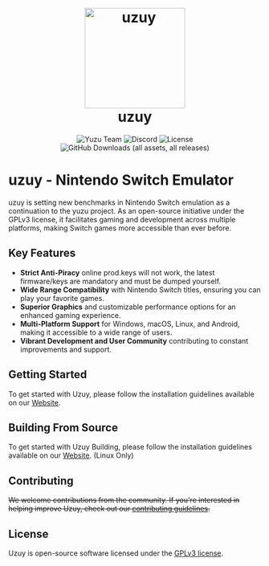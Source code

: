 <h1 align="center">
  <br>
  <a href="https://uzuy-emu.org/"><img src="https://i.imgur.com/Hkp3zUc.png" alt="uzuy" width="200"></a>
  <br>
  <b>uzuy</b>
  <br>
</h1>

<p align="center">
  <img alt="Yuzu Team" src="https://img.shields.io/badge/Credits-Yuzu-gold">
  <img alt="Discord" src="https://img.shields.io/discord/1215190304588566559"-blue>
  <img alt="License" src="https://img.shields.io/github/license/uzuy-emu/uzuy">
  <img alt="GitHub Downloads (all assets, all releases)" src="https://img.shields.io/github/downloads/uzuy-emu/uzuy/total-red">
</p>

# uzuy - Nintendo Switch Emulator

uzuy is setting new benchmarks in Nintendo Switch emulation as a continuation to the yuzu project. As an open-source initiative under the GPLv3 license, it facilitates gaming and development across multiple platforms, making Switch games more accessible than ever before.

## Key Features

- **Strict Anti-Piracy** online prod.keys will not work, the latest firmware/keys are mandatory and must be dumped yourself.
- **Wide Range Compatibility** with Nintendo Switch titles, ensuring you can play your favorite games.
- **Superior Graphics** and customizable performance options for an enhanced gaming experience.
- **Multi-Platform Support** for Windows, macOS, Linux, and Android, making it accessible to a wide range of users.
- **Vibrant Development and User Community** contributing to constant improvements and support.

## Getting Started

To get started with Uzuy, please follow the installation guidelines available on our [Website](https://uzuy-emu.org/).

## Building From Source

To get started with Uzuy Building, please follow the installation guidelines available on our [Website](https://build.uzuy-emu.org/). (Linux Only)

## Contributing

~~We welcome contributions from the community. If you're interested in helping improve Uzuy, check out our [contributing guidelines](https://uzuy-emu.org/).~~

## License

Uzuy is open-source software licensed under the [GPLv3 license](https://github.com/uzuy-emu/uzuy/blob/main/LICENSE.txt).

